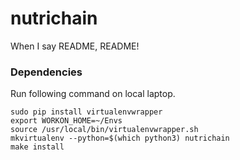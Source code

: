 # nutrichain

When I say README, README!

### Dependencies

Run following command on local laptop.

```
sudo pip install virtualenvwrapper
export WORKON_HOME=~/Envs
source /usr/local/bin/virtualenvwrapper.sh
mkvirtualenv --python=$(which python3) nutrichain
make install
```
